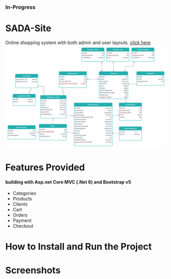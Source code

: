 ### In-Progress
# SADA-Site 
Online shopping system with both admin and user layouts. [click here](https://instagram.com/sada.suitss?utm_medium=copy_link)
![Screenshot](ERD.jpg)

# Features Provided
#### building with Asp.net Core MVC (.Net 6) and Bootstrap v5
- Categories
- Products
- Clients
- Cart
- Orders
- Payment
- Checkout

# How to Install and Run the Project
# Screenshots


